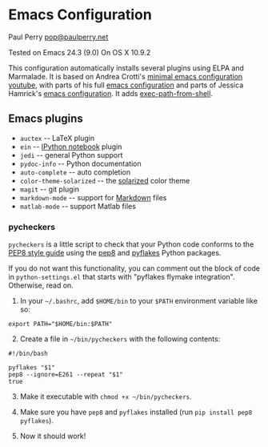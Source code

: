 # Emacs Configuration
Paul Perry
pop@paulperry.net

Tested on Emacs 24.3 (9.0)
On OS X 10.9.2

This configuration automatically installs several plugins using ELPA and Marmalade.
It is based on Andrea Crotti's [minimal emacs configuration](https://github.com/AndreaCrotti/minimal-emacs-configuration/) [youtube](https://www.youtube.com/watch?v=0cZ7szFuz18), with parts of his full [emacs configuration](https://github.com/AndreaCrotti/Emacs-configuration) and parts of Jessica Hamrick's [emacs configuration](https://github.com/jhamrick/emacs/). It adds [exec-path-from-shell](https://github.com/purcell/exec-path-from-shell). 

## Emacs plugins

* `auctex` -- LaTeX plugin
* `ein` -- [IPython notebook](http://ipython.org/notebook) plugin
* `jedi` -- general Python support
* `pydoc-info` -- Python documentation
* `auto-complete` -- auto completion
* `color-theme-solarized` -- the [solarized](http://ethanschoonover.com/solarized) color theme
* `magit` -- git plugin
* `markdown-mode` -- support for [Markdown](http://daringfireball.net/projects/markdown/) files
* `matlab-mode` -- support Matlab files

### pycheckers

`pycheckers` is a little script to check that your Python code
conforms to the
[PEP8 style guide](http://legacy.python.org/dev/peps/pep-0008/) using
the [pep8](https://pypi.python.org/pypi/pep8) and
[pyflakes](https://pypi.python.org/pypi/pyflakes/0.8.1) Python
packages.

If you do not want this functionality, you can comment out the block
of code in `python-settings.el` that starts with "pyflakes flymake
integration". Otherwise, read on.

1. In your `~/.bashrc`, add `$HOME/bin` to your `$PATH` environment variable like so:
  
  ```
  export PATH="$HOME/bin:$PATH"
  ```

2. Create a file in `~/bin/pycheckers` with the following contents:

  ```
  #!/bin/bash
  
  pyflakes "$1"
  pep8 --ignore=E261 --repeat "$1"
  true
  ```

3. Make it executable with `chmod +x ~/bin/pycheckers`.

4. Make sure you have `pep8` and `pyflakes` installed (run `pip
   install pep8 pyflakes`).

5. Now it should work! 



